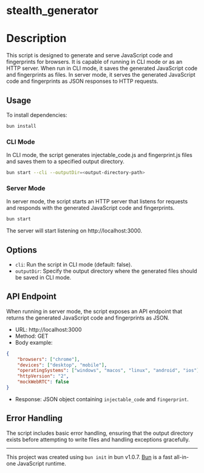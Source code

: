 # stealth_generator
# Description
This script is designed to generate and serve JavaScript code and fingerprints for browsers. It is capable of running in CLI mode or as an HTTP server. When run in CLI mode, it saves the generated JavaScript code and fingerprints as files. In server mode, it serves the generated JavaScript code and fingerprints as JSON responses to HTTP requests.

## Usage

To install dependencies:

```bash
bun install
```

### CLI Mode
In CLI mode, the script generates injectable_code.js and fingerprint.js files and saves them to a specified output directory.

```bash
bun start --cli --outputDir=<output-directory-path>
```

### Server Mode
In server mode, the script starts an HTTP server that listens for requests and responds with the generated JavaScript code and fingerprints.
```bash
bun start
```

The server will start listening on http://localhost:3000.

## Options
- `cli`: Run the script in CLI mode (default: false).
- `outputDir`: Specify the output directory where the generated files should be saved in CLI mode.

## API Endpoint
When running in server mode, the script exposes an API endpoint that returns the generated JavaScript code and fingerprints as JSON.

- URL: http://localhost:3000
- Method: GET
- Body example:
```json
{
    "browsers": ["chrome"],
    "devices": ["desktop", "mobile"],
    "operatingSystems": ["windows", "macos", "linux", "android", "ios"],
    "httpVersion": "2",
    "mockWebRTC": false
}
```
- Response: JSON object containing `injectable_code` and `fingerprint`.

## Error Handling
The script includes basic error handling, ensuring that the output directory exists before attempting to write files and handling exceptions gracefully.

---
This project was created using `bun init` in bun v1.0.7. [Bun](https://bun.sh) is a fast all-in-one JavaScript runtime.
